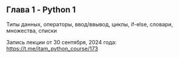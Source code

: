 ## Глава 1 - Python 1
Типы данных, операторы, ввод/ввывод, циклы, if-else, словари, множества, списки

Запись лекции от 30 сентября, 2024 года: https://t.me/itam_python_course/173

